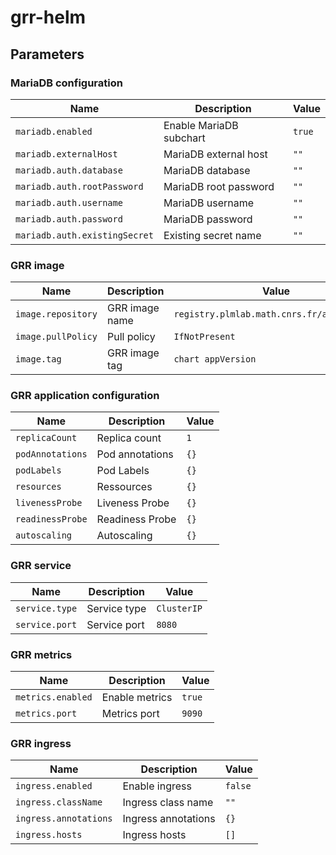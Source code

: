 # grr-helm

## Parameters

### MariaDB configuration

| Name                          | Description             | Value  |
| ----------------------------- | ----------------------- | ------ |
| `mariadb.enabled`             | Enable MariaDB subchart | `true` |
| `mariadb.externalHost`        | MariaDB external host   | `""`   |
| `mariadb.auth.database`       | MariaDB database        | `""`   |
| `mariadb.auth.rootPassword`   | MariaDB root password   | `""`   |
| `mariadb.auth.username`       | MariaDB username        | `""`   |
| `mariadb.auth.password`       | MariaDB password        | `""`   |
| `mariadb.auth.existingSecret` | Existing secret name    | `""`   |

### GRR image

| Name               | Description    | Value                                      |
| ------------------ | -------------- | ------------------------------------------ |
| `image.repository` | GRR image name | `registry.plmlab.math.cnrs.fr/anf2024/grr` |
| `image.pullPolicy` | Pull policy    | `IfNotPresent`                             |
| `image.tag`        | GRR image tag  | `chart appVersion`                         |

### GRR application configuration

| Name             | Description     | Value |
| ---------------- | --------------- | ----- |
| `replicaCount`   | Replica count   | `1`   |
| `podAnnotations` | Pod annotations | `{}`  |
| `podLabels`      | Pod Labels      | `{}`  |
| `resources`      | Ressources      | `{}`  |
| `livenessProbe`  | Liveness Probe  | `{}`  |
| `readinessProbe` | Readiness Probe | `{}`  |
| `autoscaling`    | Autoscaling     | `{}`  |

### GRR service

| Name           | Description  | Value       |
| -------------- | ------------ | ----------- |
| `service.type` | Service type | `ClusterIP` |
| `service.port` | Service port | `8080`      |

### GRR metrics

| Name              | Description    | Value  |
| ----------------- | -------------- | ------ |
| `metrics.enabled` | Enable metrics | `true` |
| `metrics.port`    | Metrics port   | `9090` |

### GRR ingress

| Name                  | Description         | Value   |
| --------------------- | ------------------- | ------- |
| `ingress.enabled`     | Enable ingress      | `false` |
| `ingress.className`   | Ingress class name  | `""`    |
| `ingress.annotations` | Ingress annotations | `{}`    |
| `ingress.hosts`       | Ingress hosts       | `[]`    |
